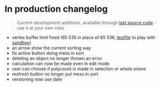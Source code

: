 # In production changelog

> Current development additions, available through [last source code](https://github.com/Vinc3r/Polycount/tree/master/polycount) - use it at your own risks

- vertex buffer limit fixed (65 535 in place of 65 536, [testfile](https://github.com/Vinc3r/BlenderScripts/blob/master/_testFiles_/16b-mesh-vertex-buffer-limitation.glb) to play with [sandbox](https://sandbox.babylonjs.com/)) 
- an arrow show the current sorting way
- fix active button doing mess in sort
- deleting an object no longer thrown an error
- calculation can now be made even in edit mode
- user can choose if polycount is made in selection or whole scene
- resfresh button no longer put mess in sort
- versioning now use date